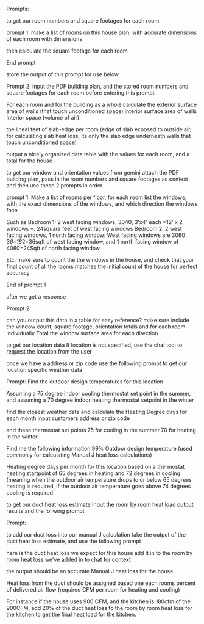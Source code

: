 Prompts:


to get our room numbers and square footages for each room

prompt 1:
make a list of rooms on this house plan,  with accurate dimensions of each room with dimensions

then calculate the square footage for each room

End prompt

store the output of this prompt for use below

Prompt 2:
input the PDF building plan, and the stored room numbers and square footages for each room before entering this prompt

For each room and for the building as a whole
calculate the exterior surface area of walls (that touch unconditioned space)
interior surface area of walls
Interior space (volume of air)

the lineal feet of slab-edge per room (edge of slab exposed to outside air, for calculating slab heat loss, its only the slab edge underneath walls that touch unconditioned space)

output a nicely organized data table with the values for each room, and a total for the house




to get our window and orientation values from gemini
attach the PDF building plan, pass in the room numbers and square footages as context and then use these 2 prompts in order

prompt 1:
Make a list of rooms per floor, for each room
list the windows, with the exact dimensions of the windows, and which direction the windows face

Such as
Bedroom 1: 2 west facing windows, 3040, 3'x4' each =12' x 2 windows =. 24square feet of west facing windows
Bedroom 2: 2 west facing windows, 1 north facing window: West facing windows are 3060 3*6=18*2=36sqft of west facing window, and 1 north facing window of 4060=24Sqft of north facing window

Etc, make sure to count the the windows in the house, and check that your final count of all the rooms matches the initial count of the house for perfect accuracy


End of prompt 1

after we get a response

Prompt 2: 

can you output this data in a table for easy reference?
make sure include the window count, square footage, orientation totals and for each room individually
Total the window surface area for each direction


to get our location data
If location is not specified, use the chat tool to request the location from the user

once we have a address or zip code
use the following prompt to get our location specific weather data

Prompt:
Find the outdoor design temperatures for this location

Assuming a 75 degree indoor cooling thermostat set point in the summer, and assuming a 70 degree indoor heating thermostat setpoint in the winter

find the closest weather data and calculate the Heating Degree days for each month
input customers address or zip code

and these thermostat set points
75 for cooling in the summer
70 for heating in the winter

Find me the following information
99% Outdoor design temperature (used commonly for calculating Manual J heat loss calculations)

Heating degree days per month for this location based on a thermostat heating startpoint of 65 degrees in heating and 72 degrees in cooling (meaning when the outdoor air temperature drops to or below 65 degrees heating is required, if the outdoor air temperature goes above 74 degrees cooling is required


to get our duct heat loss estimate
Input the room by room heat load output results and the follwing prompt

Prompt:


to add our duct loss into our manual J calculation
take the output of the duct heat loss estimate, and use the following prompt

here is the duct heat loss we expect for this house
add it in to the room by room heat loss we've added in to chat for context

the output should be an accurate Manual J heat loss for the house

Heat loss from the duct should be assigned based one each rooms percent of delivered air flow (required CFM per room for heating and cooling)

For instance if the house uses 900 CFM, and the kitchen is 180cfm of the 900CFM, add 20% of the duct heat loss to the room by room heat loss for the kitchen to get the final heat load for the kitchen.